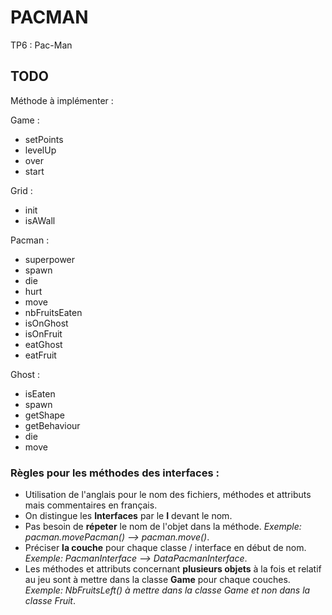 # PACMAN
TP6 : Pac-Man

## TODO
Méthode à implémenter :

Game :
- setPoints
- levelUp
- over
- start

Grid :
- init
- isAWall

Pacman :
- superpower
- spawn
- die
- hurt
- move
- nbFruitsEaten
- isOnGhost
- isOnFruit
- eatGhost
- eatFruit

Ghost :
- isEaten
- spawn
- getShape
- getBehaviour
- die
- move

### Règles pour les méthodes des interfaces :
- Utilisation de l'anglais pour le nom des fichiers, méthodes et attributs mais commentaires en français.
- On distingue les **Interfaces** par le **I** devant le nom.
- Pas besoin de **répeter** le nom de l'objet dans la méthode. *Exemple: pacman.movePacman() --> pacman.move()*.
- Préciser **la couche** pour chaque classe / interface en début de nom. *Exemple: PacmanInterface --> DataPacmanInterface*.
- Les méthodes et attributs concernant **plusieurs objets** à la fois et relatif au jeu sont à mettre dans la classe **Game** pour chaque couches. *Exemple: NbFruitsLeft() à mettre dans la classe Game et non dans la classe Fruit*.